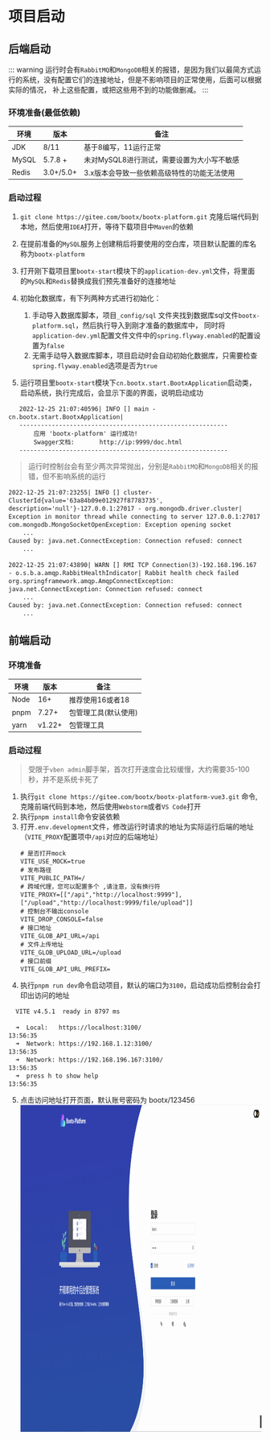 # 项目启动

## 后端启动
::: warning
运行时会有`RabbitMQ`和`MongoDB`相关的报错，是因为我们以最简方式运行的系统，没有配置它们的连接地址，但是不影响项目的正常使用，后面可以根据实际的情况，
补上这些配置，或把这些用不到的功能做删减。
:::
### 环境准备(最低依赖)
| 环境    | 版本        | 备注                       |
|-------|-----------|--------------------------|
| JDK   | 8/11      | 基于8编写，11运行正常             |
| MySQL | 5.7.8 +   | 未对MySQL8进行测试，需要设置为大小写不敏感 |
| Redis | 3.0+/5.0+ | 3.x版本会导致一些依赖高级特性的功能无法使用  |

### 启动过程

1. `git clone https://gitee.com/bootx/bootx-platform.git` 克隆后端代码到本地，然后使用`IDEA`打开，等待下载项目中`Maven`的依赖

2. 在提前准备的`MySQL`服务上创建稍后将要使用的空白库，项目默认配置的库名称为`bootx-platform`
   
3. 打开刚下载项目里`bootx-start`模块下的`application-dev.yml`文件，将里面的`MySQL`和`Redis`替换成我们预先准备好的连接地址

4. 初始化数据库，有下列两种方式进行初始化：
   1. 手动导入数据库脚本，项目`_config/sql` 文件夹找到数据库sql文件`bootx-platform.sql`，然后执行导入到刚才准备的数据库中，
   同时将`application-dev.yml`配置文件文件中的`spring.flyway.enabled`的配置设置为`false`
   2. 无需手动导入数据库脚本，项目启动时会自动初始化数据库，只需要检查`spring.flyway.enabled`选项是否为`true`
   
5. 运行项目里`bootx-start`模块下`cn.bootx.start.BootxApplication`启动类，启动系统，执行完成后，会显示下面的界面，说明启动成功
```shell
   2022-12-25 21:07:40596| INFO [] main - cn.bootx.start.BootxApplication| 
   ----------------------------------------------------------
       应用 'bootx-platform' 运行成功! 
       Swagger文档: 		http://ip:9999/doc.html
   ----------------------------------------------------------
   ```

> 运行时控制台会有至少两次异常抛出，分别是`RabbitMQ`和`MongoDB`相关的报错，但不影响系统的运行

```shell
2022-12-25 21:07:23255| INFO [] cluster-ClusterId{value='63a84b09e012927f87783735', description='null'}-127.0.0.1:27017 - org.mongodb.driver.cluster| Exception in monitor thread while connecting to server 127.0.0.1:27017
com.mongodb.MongoSocketOpenException: Exception opening socket
	...
Caused by: java.net.ConnectException: Connection refused: connect
	...
	
2022-12-25 21:07:43890| WARN [] RMI TCP Connection(3)-192.168.196.167 - o.s.b.a.amqp.RabbitHealthIndicator| Rabbit health check failed
org.springframework.amqp.AmqpConnectException: java.net.ConnectException: Connection refused: connect
	...
Caused by: java.net.ConnectException: Connection refused: connect
	...
```

## 前端启动
### 环境准备

| 环境   | 版本     | 备注          |
|------|--------|-------------|
| Node | 16+    | 推荐使用16或者18  |
| pnpm | 7.27+  | 包管理工具(默认使用) |
| yarn | v1.22+ | 包管理工具       |

### 启动过程
> 受限于`vben admin`脚手架，首次打开速度会比较缓慢，大约需要35-100秒，并不是系统卡死了

1. 执行`git clone https://gitee.com/bootx/bootx-platform-vue3.git` 命令, 克隆前端代码到本地，然后使用`Webstorm`或者`VS Code`打开
2. 执行`pnpm install`命令安装依赖
3. 打开`.env.development`文件，修改运行时请求的地址为实际运行后端的地址（`VITE_PROXY`配置项中`/api`对应的后端地址）
   ```properties
   # 是否打开mock
   VITE_USE_MOCK=true
   # 发布路径
   VITE_PUBLIC_PATH=/
   # 跨域代理，您可以配置多个 ,请注意，没有换行符
   VITE_PROXY=[["/api","http://localhost:9999"],["/upload","http://localhost:9999/file/upload"]]
   # 控制台不输出console
   VITE_DROP_CONSOLE=false
   # 接口地址
   VITE_GLOB_API_URL=/api
   # 文件上传地址
   VITE_GLOB_UPLOAD_URL=/upload
   # 接口前缀
   VITE_GLOB_API_URL_PREFIX=
   ```
4. 执行`pnpm run dev`命令启动项目，默认的端口为`3100`，启动成功后控制台会打印出访问的地址
```shell
  VITE v4.5.1  ready in 8797 ms

  ➜  Local:   https://localhost:3100/                                                                         13:56:35
  ➜  Network: https://192.168.1.12:3100/                                                                      13:56:35
  ➜  Network: https://192.168.196.167:3100/                                                                   13:56:35
  ➜  press h to show help                                                                                     13:56:35
```

5. 点击访问地址打开页面，默认账号密码为 bootx/123456
   <img height="650" src="./img/前端页面.png" width="1000"/>
